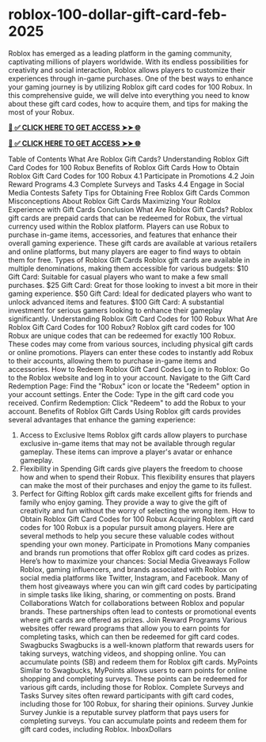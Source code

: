 # roblox-100-dollar-gift-card-feb-2025
Roblox has emerged as a leading platform in the gaming community, captivating millions of players worldwide. With its endless possibilities for creativity and social interaction, Roblox allows players to customize their experiences through in-game purchases. One of the best ways to enhance your gaming journey is by utilizing Roblox gift card codes for 100 Robux. In this comprehensive guide, we will delve into everything you need to know about these gift card codes, how to acquire them, and tips for making the most of your Robux.

 
**[📌 ✅ CLICK HERE TO GET ACCESS ➤➤ 🌐](https://newmegadeals.xyz/Roblox-gift-card/)**




**[📌 ✅ CLICK HERE TO GET ACCESS ➤➤ 🌐](https://newmegadeals.xyz/Roblox-gift-card/)**

 

Table of Contents
What Are Roblox Gift Cards?
Understanding Roblox Gift Card Codes for 100 Robux
Benefits of Roblox Gift Cards
How to Obtain Roblox Gift Card Codes for 100 Robux
4.1 Participate in Promotions
4.2 Join Reward Programs
4.3 Complete Surveys and Tasks
4.4 Engage in Social Media Contests
Safety Tips for Obtaining Free Roblox Gift Cards
Common Misconceptions About Roblox Gift Cards
Maximizing Your Roblox Experience with Gift Cards
Conclusion
What Are Roblox Gift Cards?
Roblox gift cards are prepaid cards that can be redeemed for Robux, the virtual currency used within the Roblox platform. Players can use Robux to purchase in-game items, accessories, and features that enhance their overall gaming experience. These gift cards are available at various retailers and online platforms, but many players are eager to find ways to obtain them for free.
Types of Roblox Gift Cards
Roblox gift cards are available in multiple denominations, making them accessible for various budgets:
$10 Gift Card: Suitable for casual players who want to make a few small purchases.
$25 Gift Card: Great for those looking to invest a bit more in their gaming experience.
$50 Gift Card: Ideal for dedicated players who want to unlock advanced items and features.
$100 Gift Card: A substantial investment for serious gamers looking to enhance their gameplay significantly.
Understanding Roblox Gift Card Codes for 100 Robux
What Are Roblox Gift Card Codes for 100 Robux?
Roblox gift card codes for 100 Robux are unique codes that can be redeemed for exactly 100 Robux. These codes may come from various sources, including physical gift cards or online promotions. Players can enter these codes to instantly add Robux to their accounts, allowing them to purchase in-game items and accessories.
How to Redeem Roblox Gift Card Codes
Log in to Roblox: Go to the Roblox website and log in to your account.
Navigate to the Gift Card Redemption Page: Find the "Robux" icon or locate the "Redeem" option in your account settings.
Enter the Code: Type in the gift card code you received.
Confirm Redemption: Click "Redeem" to add the Robux to your account.
Benefits of Roblox Gift Cards
Using Roblox gift cards provides several advantages that enhance the gaming experience:
1. Access to Exclusive Items
Roblox gift cards allow players to purchase exclusive in-game items that may not be available through regular gameplay. These items can improve a player's avatar or enhance gameplay.
2. Flexibility in Spending
Gift cards give players the freedom to choose how and when to spend their Robux. This flexibility ensures that players can make the most of their purchases and enjoy the game to its fullest.
3. Perfect for Gifting
Roblox gift cards make excellent gifts for friends and family who enjoy gaming. They provide a way to give the gift of creativity and fun without the worry of selecting the wrong item.
How to Obtain Roblox Gift Card Codes for 100 Robux
Acquiring Roblox gift card codes for 100 Robux is a popular pursuit among players. Here are several methods to help you secure these valuable codes without spending your own money.
Participate in Promotions
Many companies and brands run promotions that offer Roblox gift card codes as prizes. Here’s how to maximize your chances:
Social Media Giveaways
Follow Roblox, gaming influencers, and brands associated with Roblox on social media platforms like Twitter, Instagram, and Facebook. Many of them host giveaways where you can win gift card codes by participating in simple tasks like liking, sharing, or commenting on posts.
Brand Collaborations
Watch for collaborations between Roblox and popular brands. These partnerships often lead to contests or promotional events where gift cards are offered as prizes.
Join Reward Programs
Various websites offer reward programs that allow you to earn points for completing tasks, which can then be redeemed for gift card codes.
Swagbucks
Swagbucks is a well-known platform that rewards users for taking surveys, watching videos, and shopping online. You can accumulate points (SB) and redeem them for Roblox gift cards.
MyPoints
Similar to Swagbucks, MyPoints allows users to earn points for online shopping and completing surveys. These points can be redeemed for various gift cards, including those for Roblox.
Complete Surveys and Tasks
Survey sites often reward participants with gift card codes, including those for 100 Robux, for sharing their opinions.
Survey Junkie
Survey Junkie is a reputable survey platform that pays users for completing surveys. You can accumulate points and redeem them for gift card codes, including Roblox.
InboxDollars
